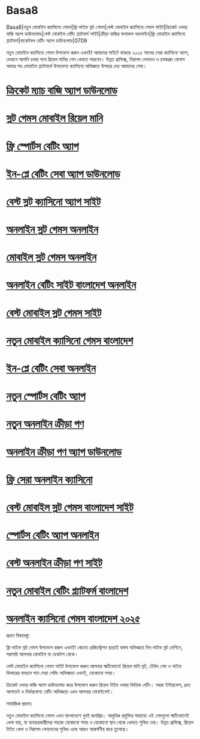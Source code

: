 # Basa8

Basa8|নতুন মোবাইল ক্যাসিনো গেমস|ফ্রি লাইভ স্লট গেমস|বেস্ট মোবাইল ক্যাসিনো গেমস সাইট|ক্রিকেট ওভার বাজি অ্যাপ ডাউনলোড|বেস্ট মোবাইল বেটিং প্ল্যাটফর্ম সাইট|ক্রীড়া বাজির ফলাফল অনলাইন|ফ্রি মোবাইল ক্যাসিনো প্ল্যাটফর্ম|বাস্কেটবল বেটিং অ্যাপ ডাউনলোড|0709

নতুন মোবাইল ক্যাসিনো গেমস উপভোগ করুন এখনই! আমাদের সাইটে থাকছে ২০২৫ সালের সেরা ক্যাসিনো অ্যাপ, যেখানে আপনি চলার পথে রিয়েল মানির গেম খেলতে পারবেন। উন্নত গ্রাফিক্স, নিরাপদ লেনদেন ও চমকপ্রদ বোনাস অফার সহ মোবাইল প্ল্যাটফর্মে উপভোগ্য ক্যাসিনো অভিজ্ঞতা উপহার দেয় আমাদের সেবা।

#  <a href="https://basa8vip.com/">ক্রিকেট ম্যাচ বাজি অ্যাপ ডাউনলোড</a>

#  <a href="https://basa8us.com/">স্লট গেমস মোবাইল রিয়েল মানি</a>

#  <a href="https://basa8pc.com/">ফ্রি স্পোর্টস বেটিং অ্যাপ</a>

#  <a href="https://basa8pc.net/">ইন-প্লে বেটিং সেবা অ্যাপ ডাউনলোড</a>

#  <a href="https://basa8uk.com/">বেস্ট স্লট ক্যাসিনো অ্যাপ সাইট</a>

#  <a href="https://basa8uk.net/">অনলাইন স্লট গেমস অনলাইন</a>

#  <a href="https://basa8hub.com/">মোবাইল স্লট গেমস অনলাইন</a>

#  <a href="https://basa8hub.net/">অনলাইন বেটিং সাইট বাংলাদেশ অনলাইন</a>

#  <a href="https://basa8sx.com/">বেস্ট মোবাইল স্লট গেমস সাইট</a>

#  <a href="https://basa8sx.net/">নতুন মোবাইল ক্যাসিনো গেমস বাংলাদেশ</a>

#  <a href="https://basa8wap.net/">ইন-প্লে বেটিং সেবা অনলাইন</a>

#  <a href="https://basa8wap.com/">নতুন স্পোর্টস বেটিং অ্যাপ</a>

#  <a href="https://basa8now.com/">নতুন অনলাইন ক্রীড়া পণ</a>

#  <a href="https://basa8now.net/">অনলাইন ক্রীড়া পণ অ্যাপ ডাউনলোড</a>

#  <a href="https://basa8now.com/">ফ্রি সেরা অনলাইন ক্যাসিনো</a>

#  <a href="https://basa8now.net/">বেস্ট মোবাইল স্লট গেমস বাংলাদেশ সাইট</a>

#  <a href="https://basa8pro.com/">স্পোর্টস বেটিং অ্যাপ অনলাইন</a>

#  <a href="https://basa8pro.net/">বেস্ট অনলাইন ক্রীড়া পণ সাইট</a>

#  <a href="https://basa8vip.net/">নতুন মোবাইল বেটিং প্ল্যাটফর্ম বাংলাদেশ</a>

#  <a href="https://basa8us.net/">অনলাইন ক্যাসিনো গেমস বাংলাদেশ ২০২৫</a>

প্রধান বিষয়বস্তু:

ফ্রি লাইভ স্লট গেমস উপভোগ করুন এখনই! কোনো রেজিস্ট্রেশন ছাড়াই বাস্তব অভিজ্ঞতা নিন লাইভ স্লট মেশিনে, সরাসরি আপনার মোবাইল বা ডেস্কটপ থেকে।

বেস্ট মোবাইল ক্যাসিনো গেমস সাইট উপভোগ করুন আপনার স্মার্টফোনে! রিয়েল মানি স্লট, টেবিল গেম ও লাইভ ডিলারের মাধ্যমে পান সেরা গেমিং অভিজ্ঞতা এখনই, যেকোনো সময়।

ক্রিকেট ওভার বাজি অ্যাপ ডাউনলোড করে উপভোগ করুন রিয়েল টাইম ওভার ভিত্তিক বেটিং। সহজ ইন্টারফেস, দ্রুত আপডেট ও নির্ভরযোগ্য বেটিং অভিজ্ঞতা এখন আপনার মোবাইলেই।

সামাজিক প্রভাব:

নতুন মোবাইল ক্যাসিনো গেমস এখন বাংলাদেশে খুবই জনপ্রিয়। আধুনিক প্রযুক্তির সাহায্যে এই গেমগুলো স্মার্টফোনেই খেলা যায়, যা ব্যবহারকারীদের সহজে যেকোনো সময় ও যেকোনো স্থান থেকে খেলতে সুবিধা দেয়। উন্নত গ্রাফিক্স, রিয়েল টাইম খেলা ও নিরাপদ লেনদেনের সুবিধা একে আরও আকর্ষণীয় করে তুলেছে।
